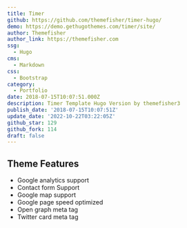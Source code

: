 ```yaml
---
title: Timer
github: https://github.com/themefisher/timer-hugo/
demo: https://demo.gethugothemes.com/timer/site/
author: Themefisher
author_link: https://themefisher.com
ssg:
  - Hugo
cms:
  - Markdown
css:
  - Bootstrap
category:
  - Portfolio
date: 2018-07-15T10:07:51.000Z
description: Timer Template Hugo Version by themefisher3
publish_date: '2018-07-15T10:07:51Z'
update_date: '2022-10-22T03:22:05Z'
github_star: 129
github_fork: 114
draft: false
---
```

## Theme Features

- Google analytics support
- Contact form Support
- Google map support
- Google page speed optimized
- Open graph meta tag
- Twitter card meta tag
